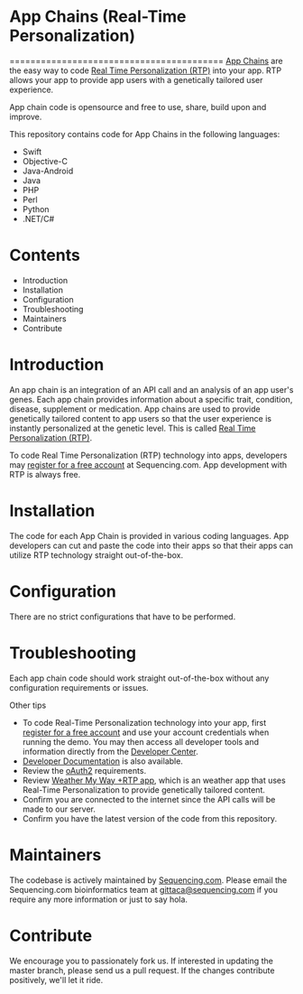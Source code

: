 # App Chains (Real-Time Personalization)
=========================================
[App Chains](https://sequencing.com/developer-documentation/app-sequencing-and-app-chains) are the easy way to code [Real Time Personalization (RTP)](https://sequencing.com/developer-documentation/what-is-real-time-personalization-rtp) into your app. RTP allows your app to provide app users with a genetically tailored user experience.

App chain code is opensource and free to use, share, build upon and improve.

This repository contains code for App Chains in the following languages:

* Swift
* Objective-C
* Java-Android
* Java
* PHP
* Perl
* Python
* .NET/C#


Contents
=========================================
* Introduction
* Installation
* Configuration
* Troubleshooting
* Maintainers
* Contribute

Introduction
=========================================
An app chain is an integration of an API call and an analysis of an app user's genes. Each app chain provides information about a specific trait, condition, disease, supplement or medication. App chains are used to provide genetically tailored content to app users so that the user experience is instantly personalized at the genetic level. This is called [Real Time Personalization (RTP)](https://sequencing.com/developer-documentation/what-is-real-time-personalization-rtp). 

To code Real Time Personalization (RTP) technology into apps, developers may [register for a free account](https://sequencing.com/user/register/) at Sequencing.com. App development with RTP is always free.

Installation
======================================
The code for each App Chain is provided in various coding languages. App developers can cut and paste the code into their apps so that their apps can utilize RTP technology straight out-of-the-box.

Configuration
======================================
There are no strict configurations that have to be performed.

Troubleshooting
======================================
Each app chain code should work straight out-of-the-box without any configuration requirements or issues. 

Other tips

* To code Real-Time Personalization technology into your app, first [register for a free account](https://sequencing.com/user/register/) and use your account credentials when running the demo. You may then access all developer tools and information directly from the [Developer Center](https://sequencing.com/developer-center/).
* [Developer Documentation](https://sequencing.com/developer-documentation/) is also available.
* Review the [oAuth2](https://sequencing.com/developer-documentation/oauth2-guide) requirements.
* Review [Weather My Way +RTP app](https://github.com/SequencingDOTcom/Weather-My-Way-RTP-App), which is an weather app that uses Real-Time Personalization to provide genetically tailored content.
* Confirm you are connected to the internet since the API calls will be made to our server.
* Confirm you have the latest version of the code from this repository.

Maintainers
======================================
The codebase is actively maintained by [Sequencing.com](https://sequencing.com/). Please email the Sequencing.com bioinformatics team at gittaca@sequencing.com if you require any more information or just to say hola.

Contribute
======================================
We encourage you to passionately fork us. If interested in updating the master branch, please send us a pull request. If the changes contribute positively, we'll let it ride.
